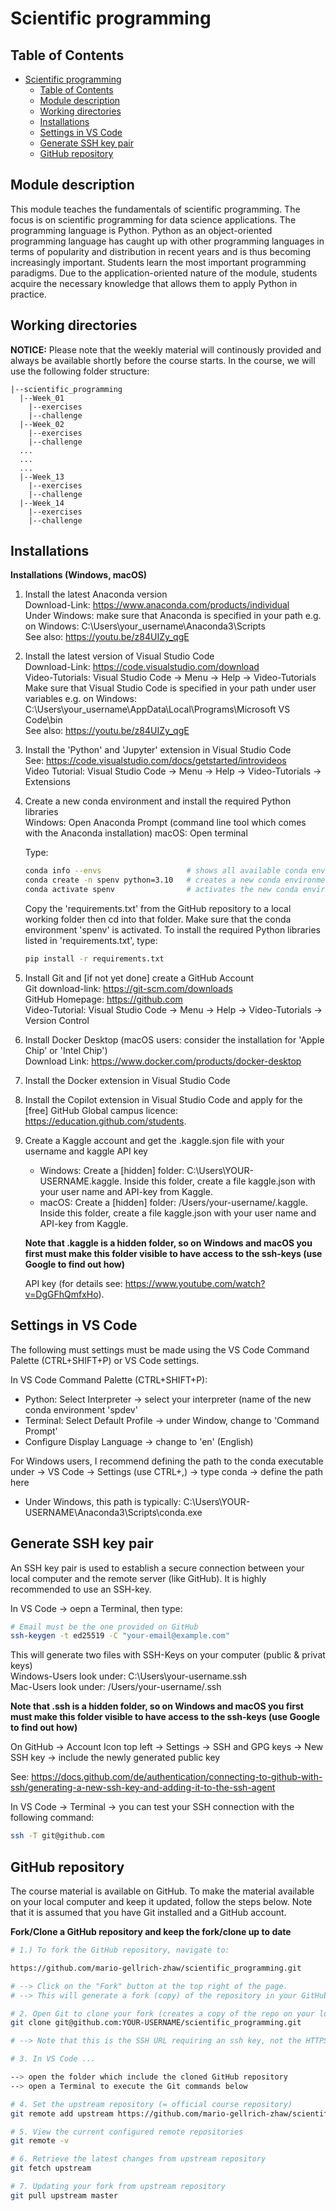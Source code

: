 # Scientific programming

## Table of Contents
- [Scientific programming](#scientific-programming)
  - [Table of Contents](#table-of-contents)
  - [Module description](#module-description)
  - [Working directories](#working-directories)
  - [Installations](#installations)
  - [Settings in VS Code](#settings-in-vs-code)
  - [Generate SSH key pair](#generate-ssh-key-pair)
  - [GitHub repository](#github-repository)

## Module description

This module teaches the fundamentals of scientific programming. The focus is on scientific programming for data science applications. The programming language is Python. Python as an object-oriented programming language has caught up with other programming languages in terms of popularity and distribution in recent years and is thus becoming increasingly important. Students learn the most important programming paradigms. Due to the application-oriented nature of the module, students acquire the necessary knowledge that allows them to apply Python in practice.

## Working directories

**NOTICE:** Please note that the weekly material will continously provided and always be available shortly before the course starts. In the course, we will use the following folder structure:

```plaintext
|--scientific_programming
  |--Week_01
    |--exercises
    |--challenge
  |--Week_02
    |--exercises
    |--challenge
  ...
  ...
  ...
  |--Week_13
    |--exercises
    |--challenge
  |--Week_14
    |--exercises
    |--challenge
```

## Installations

**Installations (Windows, macOS)**

1. Install the latest Anaconda version  
    Download-Link:  https://www.anaconda.com/products/individual  
    Under Windows: make sure that Anaconda is specified in your path e.g. on Windows: C:\Users\your_username\Anaconda3\Scripts    
    See also: https://youtu.be/z84UIZy_qgE  
	
2. Install the latest version of Visual Studio Code    
    Download-Link: https://code.visualstudio.com/download    
    Video-Tutorials: Visual Studio Code -> Menu -> Help -> Video-Tutorials    
    Make sure that Visual Studio Code is specified in your path under user variables e.g. on Windows: C:\Users\your_username\AppData\Local\Programs\Microsoft VS Code\bin    
    See also: https://youtu.be/z84UIZy_qgE  

3. Install the 'Python' and 'Jupyter' extension in Visual Studio Code    
    See: https://code.visualstudio.com/docs/getstarted/introvideos    
    Video Tutorial: Visual Studio Code -> Menu -> Help -> Video-Tutorials -> Extensions    

4. Create a new conda environment and install the required Python libraries      
    Windows: Open Anaconda Prompt (command line tool which comes with the Anaconda installation)
    macOS: Open terminal   

    Type: 

    ```bash
    conda info --envs                   # shows all available conda environments
    conda create -n spenv python=3.10   # creates a new conda environment 'spenv' with Python 3.10
    conda activate spenv                # activates the new conda environment 'spenv'
    ```

    Copy the 'requirements.txt' from the GitHub repository to a local working folder then cd into that folder. Make sure that the conda environment 'spenv' is activated. To install the required Python libraries listed in 'requirements.txt', type:

    ```bash
    pip install -r requirements.txt
    ```

5. Install Git and [if not yet done] create a GitHub Account  
    Git download-link: https://git-scm.com/downloads  
    GitHub Homepage: https://github.com  
    Video-Tutorial: Visual Studio Code -> Menu -> Help -> Video-Tutorials -> Version Control  

6. Install Docker Desktop (macOS users: consider the installation for 'Apple Chip' or 'Intel Chip')  
   Download Link: https://www.docker.com/products/docker-desktop  

7. Install the Docker extension in Visual Studio Code  

8. Install the Copilot extension in Visual Studio Code and apply for the [free] GitHub Global campus licence: https://education.github.com/students.

9. Create a Kaggle account and get the .kaggle.sjon file with your username and kaggle API key    
   * Windows: Create a [hidden] folder: C:\Users\YOUR-USERNAME\.kaggle. Inside this folder, create a file kaggle.json with your user name and API-key from Kaggle.
   * macOS: Create a [hidden] folder: /Users/your-username/.kaggle. Inside this folder, create a file kaggle.json with your user name and API-key from Kaggle.

   **Note that .kaggle is a hidden folder, so on Windows and macOS you first must make this folder visible to have access to the ssh-keys (use Google to find out how)**
   
   API key (for details see: https://www.youtube.com/watch?v=DgGFhQmfxHo).

## Settings in VS Code

The following must settings must be made using the VS Code Command Palette (CTRL+SHIFT+P) or VS Code settings.  

In VS Code Command Palette (CTRL+SHIFT+P):      
* Python: Select Interpreter -> select your interpreter (name of the new conda environment 'spdev'
* Terminal: Select Default Profile -> under Window, change to 'Command Prompt'
* Configure Display Language -> change to 'en' (English)

For Windows users, I recommend defining the path to the conda executable under -> VS Code -> Settings (use CTRL+,) -> type conda -> define the path here
* Under Windows, this path is typically: C:\Users\YOUR-USERNAME\Anaconda3\Scripts\conda.exe

## Generate SSH key pair

An SSH key pair is used to establish a secure connection between your local computer and the remote server (like GitHub). It is highly recommended to use an SSH-key.  

In VS Code -> oepn a Terminal, then type:  

```bash
# Email must be the one provided on GitHub
ssh-keygen -t ed25519 -C "your-email@example.com"
```
This will generate two files with SSH-Keys on your computer (public & privat keys)   
Windows-Users look under: C:\Users\your-username\.ssh  
Mac-Users look under: /Users/your-username/.ssh  

**Note that .ssh is a hidden folder, so on Windows and macOS you first must make this folder visible to have access to the ssh-keys (use Google to find out how)**

On GitHub -> Account Icon top left -> Settings -> SSH and GPG keys -> New SSH key -> include the newly generated public key

See: https://docs.github.com/de/authentication/connecting-to-github-with-ssh/generating-a-new-ssh-key-and-adding-it-to-the-ssh-agent  

In VS Code -> Terminal -> you can test your SSH connection with the following command:  
```bash
ssh -T git@github.com
```

## GitHub repository
The course material is available on GitHub. To make the material available on your local computer and keep it updated, follow the steps below. Note that it is assumed that you have Git installed and a GitHub account.

**Fork/Clone a GitHub repository and keep the fork/clone up to date**
```bash
# 1.) To fork the GitHub repository, navigate to:

https://github.com/mario-gellrich-zhaw/scientific_programming.git

# --> Click on the "Fork" button at the top right of the page.
# --> This will generate a fork (copy) of the repository in your GitHub account.

# 2. Open Git to clone your fork (creates a copy of the repo on your local computer):
git clone git@github.com:YOUR-USERNAME/scientific_programming.git

# --> Note that this is the SSH URL requiring an ssh key, not the HTTPS URL!

# 3. In VS Code ... 

--> open the folder which include the cloned GitHub repository
--> open a Terminal to execute the Git commands below

# 4. Set the upstream repository (= official course repository)
git remote add upstream https://github.com/mario-gellrich-zhaw/scientific_programming.git

# 5. View the current configured remote repositories
git remote -v

# 6. Retrieve the latest changes from upstream repository
git fetch upstream

# 7. Updating your fork from upstream repository
git pull upstream master
```
